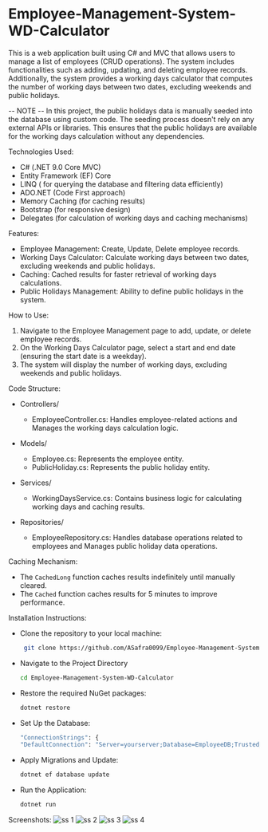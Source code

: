 # Employee-Management-System-WD-Calculator

This is a web application built using C# and MVC that allows users to manage a list of employees (CRUD operations). The system includes functionalities such as adding, updating, and deleting employee records. Additionally, the system provides a working days calculator that computes the number of working days between two dates, excluding weekends and public holidays.

-- NOTE --
In this project, the public holidays data is manually seeded into the database using custom code. The seeding process doesn't rely on any external APIs or libraries. This ensures that the public holidays are available for the working days calculation without any dependencies.

Technologies Used:

- C# (.NET 9.0 Core MVC)
- Entity Framework (EF) Core
- LINQ ( for querying the database and filtering data efficiently)
- ADO.NET (Code First approach)
- Memory Caching (for caching results)
- Bootstrap (for responsive design)
- Delegates (for calculation of working days and caching mechanisms)

Features:

- Employee Management: Create, Update, Delete employee records.
- Working Days Calculator: Calculate working days between two dates, excluding weekends and public holidays.
- Caching: Cached results for faster retrieval of working days calculations.
- Public Holidays Management: Ability to define public holidays in the system.

How to Use:

1. Navigate to the Employee Management page to add, update, or delete employee records.
2. On the Working Days Calculator page, select a start and end date (ensuring the start date is a weekday).
3. The system will display the number of working days, excluding weekends and public holidays.

Code Structure:

- Controllers/
  - EmployeeController.cs: Handles employee-related actions and Manages the working days calculation logic.

- Models/
  - Employee.cs: Represents the employee entity.
  - PublicHoliday.cs: Represents the public holiday entity.

- Services/
  - WorkingDaysService.cs: Contains business logic for calculating working days and caching results.

- Repositories/
  - EmployeeRepository.cs: Handles database operations related to employees and Manages public holiday data operations.

Caching Mechanism:

- The `CachedLong` function caches results indefinitely until manually cleared.
- The `Cached` function caches results for 5 minutes to improve performance.

Installation Instructions:

- Clone the repository to your local machine:
  ```bash
   git clone https://github.com/ASafra0099/Employee-Management-System-WD-Calculator.git
- Navigate to the Project Directory
    ```bash
    cd Employee-Management-System-WD-Calculator
- Restore the required NuGet packages:
    ```bash
    dotnet restore
- Set Up the Database:
    ```bash
    "ConnectionStrings": {
  "DefaultConnection": "Server=yourserver;Database=EmployeeDB;Trusted_Connection=True;MultipleActiveResultSets=true"}
- Apply Migrations and Update:
    ```bash
    dotnet ef database update
- Run the Application:
    ```bash
    dotnet run

Screenshots:
![ss 1](https://github.com/user-attachments/assets/67dffd6e-2c6a-4c91-8e71-10b5b901cd04)
![ss 2](https://github.com/user-attachments/assets/ac0d6431-6450-4fa3-913c-c04a2b464473)
![ss 3](https://github.com/user-attachments/assets/1e2182e8-adf1-47f2-a12c-06cce4fcc492)
![ss 4](https://github.com/user-attachments/assets/ab1a51da-5031-4d71-b7c8-84cfd936797e)


